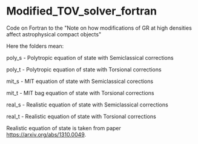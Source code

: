 # Modified_TOV_solver_fortran
Code on Fortran to the "Note on how modifications of GR at high densities affect astrophysical compact objects"

Here the folders mean:

poly_s - Polytropic equation of state with Semiclassical corrections 

poly_t - Polytropic equation of state with Torsional corrections

mit_s - MIT equation of state with Semiclassical corections

mit_t - MIT bag equation of state with Torsional corrections

real_s - Realistic equation of state with Semiclassical corrections 

real_t - Realistic equation of state with Torsional corrections

Realistic equation of state is taken from paper https://arxiv.org/abs/1310.0049.
